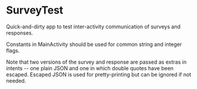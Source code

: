 # SurveyTest

Quick-and-dirty app to test inter-activity communication of surveys and responses.

Constants in MainActivity should be used for common string and integer flags.

Note that two versions of the survey and response are passed as extras in intents -- one plain JSON and one in which double quotes have been escaped.  Escaped JSON is used for pretty-printing but can be ignored if not needed.
